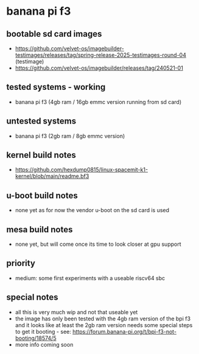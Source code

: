 # banana pi f3

## bootable sd card images

- https://github.com/velvet-os/imagebuilder-testimages/releases/tag/spring-release-2025-testimages-round-04 (testimage)
- https://github.com/velvet-os/imagebuilder/releases/tag/240521-01

## tested systems - working

- banana pi f3 (4gb ram / 16gb emmc version running from sd card)

## untested systems

- banana pi f3 (2gb ram / 8gb emmc version)

## kernel build notes

- https://github.com/hexdump0815/linux-spacemit-k1-kernel/blob/main/readme.bf3

## u-boot build notes

- none yet as for now the vendor u-boot on the sd card is used

## mesa build notes

- none yet, but will come once its time to look closer at gpu support

## priority

- medium: some first experiments with a useable riscv64 sbc

## special notes

- all this is very much wip and not that useable yet
- the image has only been tested with the 4gb ram version of the bpi f3 and it looks like at least the 2gb ram version needs some special steps to get it booting - see: https://forum.banana-pi.org/t/bpi-f3-not-booting/18574/5
- more info coming soon

